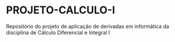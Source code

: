 # PROJETO-CALCULO-I
Repositório do projeto de aplicação de derivadas em informática da disciplina de Cálculo Diferencial e Integral I
